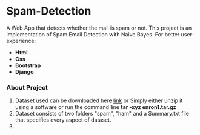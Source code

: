 # Spam-Detection
A Web App that detects whether the mail is spam or not.
This project is an implementation of Spam Email Detection with Naive Bayes. 
For better user-experience:
* **Html**
* **Css**
* **Bootstrap**
* **Django** 
 
### About Project

1. Dataset used can be downloaded here [link](http://www.aueb.gr/users/ion/data/enron-spam/preprocessed/enron1.tar.gz)
or Simply either unzip it using a software or run the command line **tar -xyz enron1.tar.gz**
2. Dataset consists of two folders "spam", "ham" and a Summary.txt file that specifies every aspect of dataset.
3. 

